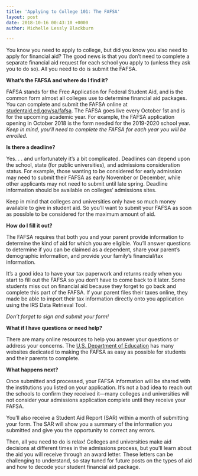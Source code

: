 ```yaml
---
title: 'Applying to College 101: The FAFSA'
layout: post
date: 2018-10-16 00:43:10 +0000
author: Michelle Lessly Blackburn

---
```

You know you need to apply to college, but did you know you also need to apply for financial aid? The good news is that you don’t need to complete a separate financial aid request for each school you apply to (unless they ask you to do so). All you need to do is submit the FAFSA. 

**What’s the FAFSA and where do I find it?**

FAFSA stands for the Free Application for Federal Student Aid, and is the common form almost all colleges use to determine financial aid packages. You can complete and submit the FAFSA online at [studentaid.ed.gov/sa/fafsa](https://studentaid.ed.gov/sa/fafsa). The FAFSA goes live every October 1st and is for the upcoming academic year. For example, the FAFSA application opening in October 2018 is the form needed for the 2019-2020 school year. _Keep in mind, you’ll need to complete the FAFSA for each year you will be enrolled._

**Is there a deadline?**

Yes. . . and unfortunately it’s a bit complicated. Deadlines can depend upon the school, state (for public universities), and admissions consideration status. For example, those wanting to be considered for early admission may need to submit their FAFSA  as early November or December, while other applicants may not need to submit until late spring. Deadline information should be available on colleges’ admissions sites. 

Keep in mind that colleges and universities only have so much money available to give in student aid. So you’ll want to submit your FAFSA as soon as possible to be considered for the maximum amount of aid.

**How do I fill it out?** 

The FAFSA requires that both you and your parent provide information to determine the kind of aid for which you are eligible. You’ll answer questions to determine if you can be claimed as a dependent, share your parent’s demographic information, and provide your family’s financial/tax information.  

It’s a good idea to have your tax paperwork and returns ready when you start to fill out the FAFSA so you don’t have to come back to it later. Some students miss out on financial aid because they forget to go back and complete this part of the FAFSA. If your parent files their taxes online, they made be able to import their tax information directly onto you application using the IRS Data Retrieval Tool. 

_Don’t forget to sign and submit your form!_

**What if I have questions or need help?**

There are many online resources to help you answer your questions or address your concerns. The [U.S. Department of Education](https://blog.ed.gov/2017/09/8-steps-to-filling-out-the-fafsa-form/) has many websites dedicated to making the FAFSA as easy as possible for students and their parents to complete. 

**What happens next?** 

Once submitted and processed, your FAFSA information will be shared with the institutions you listed on your application. It’s not a bad idea to reach out the schools to confirm they received it—many colleges and universities will not consider your admissions application complete until they receive your FAFSA.

You’ll also receive a Student Aid Report (SAR) within a month of submitting your form. The SAR will show you a summary of the information you submitted and give you the opportunity to correct any errors.

Then, all you need to do is relax!  Colleges and universities make aid decisions at different times in the admissions process, but you’ll learn about the aid you will receive through an award letter. These letters can be challenging to understand, so stay tuned for future posts on the types of aid and how to decode your student financial aid package.